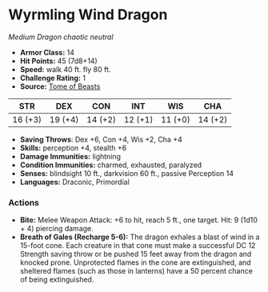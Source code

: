 # Wyrmling Wind Dragon

*Medium* *Dragon* *chaotic neutral*

- **Armor Class:** 14
- **Hit Points:** 45 (7d8+14)
- **Speed:** walk 40 ft. fly 80 ft.
- **Challenge Rating:** 1
- **Source:** [Tome of Beasts](https://koboldpress.com/kpstore/product/tome-of-beasts-for-5th-edition-print/)

| STR | DEX | CON | INT | WIS | CHA |
| --- | --- | --- | --- | --- | --- |
| 16 (+3) | 19 (+4) | 14 (+2) | 12 (+1) | 11 (+0) | 14 (+2) |

- **Saving Throws**: Dex +6, Con +4, Wis +2, Cha +4
- **Skills:** perception +4, stealth +6
- **Damage Immunities:** lightning
- **Condition Immunities:** charmed, exhausted, paralyzed
- **Senses:** blindsight 10 ft., darkvision 60 ft., passive Perception 14
- **Languages:** Draconic, Primordial
### Actions
- **Bite:** Melee Weapon Attack: +6 to hit, reach 5 ft., one target. Hit: 9 (1d10 + 4) piercing damage.
- **Breath of Gales (Recharge 5-6):** The dragon exhales a blast of wind in a 15-foot cone. Each creature in that cone must make a successful DC 12 Strength saving throw or be pushed 15 feet away from the dragon and knocked prone. Unprotected flames in the cone are extinguished, and sheltered flames (such as those in lanterns) have a 50 percent chance of being extinguished.
